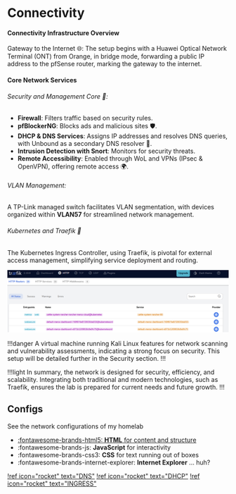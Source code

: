 # Connectivity

#### Connectivity Infrastructure Overview

Gateway to the Internet 🌐: The setup begins with a Huawei Optical Network Terminal (ONT) from Orange, in bridge mode, forwarding a public IP address to the pfSense router, marking the gateway to the internet.


#### Core Network Services


###### Security and Management Core 🔐:


-    **Firewall**: Filters traffic based on security rules.
-    **pfBlockerNG**: Blocks ads and malicious sites 🛡️.
-    **DHCP & DNS Services**: Assigns IP addresses and resolves DNS queries, with Unbound as a secondary DNS resolver 🔄.
-    **Intrusion Detection with Snort**: Monitors for security threats.
-    **Remote Accessibility**: Enabled through WoL and VPNs (IPsec & OpenVPN), offering remote access 🌍.

###### VLAN Management:
A TP-Link managed switch facilitates VLAN segmentation, with devices organized within **VLAN57** for streamlined network management.


###### Kubernetes and Traefik 🚀

The Kubernetes Ingress Controller, using Traefik, is pivotal for external access management, simplifying service deployment and routing.

![Traefik](/images/content/traefik2.png "Traefik")

!!!danger 
    A virtual machine running Kali Linux features for network scanning and vulnerability assessments, indicating a strong focus on security. This setup will be detailed further in the Security section.
!!!

!!!light In summary, the network is designed for security, efficiency, and scalability. Integrating both traditional and modern technologies, such as Traefik, ensures the lab is prepared for current needs and future growth.
!!!



## Configs
See the network configurations of my homelab

<div class="grid cards" markdown>

- <a href="https://google.ro">:fontawesome-brands-html5: __HTML__ for content and structure</a>
- :fontawesome-brands-js: __JavaScript__ for interactivity
- :fontawesome-brands-css3: __CSS__ for text running out of boxes
- :fontawesome-brands-internet-explorer: __Internet Explorer__ ... huh?

</div>

[!ref icon="rocket" text="DNS"](/resources/networking/configs/dns/)
[!ref icon="rocket" text="DHCP"](resources/networking/configs/dhcp/)
[!ref icon="rocket" text="INGRESS"](/resources/containerization/2.kubernetes/2.2-ingress/traefik/)

